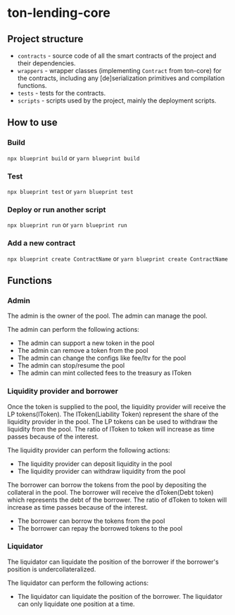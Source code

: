 # ton-lending-core

## Project structure

-   `contracts` - source code of all the smart contracts of the project and their dependencies.
-   `wrappers` - wrapper classes (implementing `Contract` from ton-core) for the contracts, including any [de]serialization primitives and compilation functions.
-   `tests` - tests for the contracts.
-   `scripts` - scripts used by the project, mainly the deployment scripts.

## How to use

### Build

`npx blueprint build` or `yarn blueprint build`

### Test

`npx blueprint test` or `yarn blueprint test`

### Deploy or run another script

`npx blueprint run` or `yarn blueprint run`

### Add a new contract

`npx blueprint create ContractName` or `yarn blueprint create ContractName`

## Functions

### Admin

The admin is the owner of the pool. The admin can manage the pool.

The admin can perform the following actions:
- The admin can support a new token in the pool
- The admin can remove a token from the pool
- The admin can change the configs like fee/ltv for the pool
- The admin can stop/resume the pool
- The admin can mint collected fees to the treasury as lToken

### Liquidity provider and borrower

Once the token is supplied to the pool, the liquidity provider will receive the LP tokens(lToken). 
The lToken(Liability Token) represent the share of the liquidity provider in the pool. 
The LP tokens can be used to withdraw the liquidity from the pool.
The ratio of lToken to token will increase as time passes because of the interest.

The liquidity provider can perform the following actions:
- The liquidity provider can deposit liquidity in the pool
- The liquidity provider can withdraw liquidity from the pool

The borrower can borrow the tokens from the pool by depositing the collateral in the pool.
The borrower will receive the dToken(Debt token) which represents the debt of the borrower.
The ratio of dToken to token will increase as time passes because of the interest.

- The borrower can borrow the tokens from the pool
- The borrower can repay the borrowed tokens to the pool

### Liquidator

The liquidator can liquidate the position of the borrower if the borrower's position is undercollateralized.

The liquidator can perform the following actions:
- The liquidator can liquidate the position of the borrower. The liquidator can only liquidate one position at a time.
